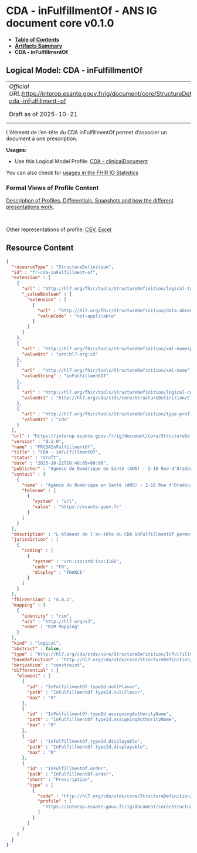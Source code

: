 # CDA - inFulfillmentOf - ANS IG document core v0.1.0

* [**Table of Contents**](toc.md)
* [**Artifacts Summary**](artifacts.md)
* **CDA - inFulfillmentOf**

## Logical Model: CDA - inFulfillmentOf 

| | |
| :--- | :--- |
| *Official URL*:https://interop.esante.gouv.fr/ig/document/core/StructureDefinition/fr-cda-inFulfillment-of | *Version*:0.1.0 |
| Draft as of 2025-10-21 | *Computable Name*:FRCDAInFulfillmentOf |

 
L’élément de l’en-tête du CDA inFulfillmentOf permet d’associer un document à une prescription. 

**Usages:**

* Use this Logical Model Profile: [CDA - clinicalDocument](StructureDefinition-fr-cda-clinical-document.md)

You can also check for [usages in the FHIR IG Statistics](https://packages2.fhir.org/xig/ans.document.fr.core|current/StructureDefinition/fr-cda-inFulfillment-of)

### Formal Views of Profile Content

 [Description of Profiles, Differentials, Snapshots and how the different presentations work](http://build.fhir.org/ig/FHIR/ig-guidance/readingIgs.html#structure-definitions). 

 

Other representations of profile: [CSV](StructureDefinition-fr-cda-inFulfillment-of.csv), [Excel](StructureDefinition-fr-cda-inFulfillment-of.xlsx) 



## Resource Content

```json
{
  "resourceType" : "StructureDefinition",
  "id" : "fr-cda-inFulfillment-of",
  "extension" : [
    {
      "url" : "http://hl7.org/fhir/tools/StructureDefinition/logical-target",
      "_valueBoolean" : {
        "extension" : [
          {
            "url" : "http://hl7.org/fhir/StructureDefinition/data-absent-reason",
            "valueCode" : "not-applicable"
          }
        ]
      }
    },
    {
      "url" : "http://hl7.org/fhir/tools/StructureDefinition/xml-namespace",
      "valueUri" : "urn:hl7-org:v3"
    },
    {
      "url" : "http://hl7.org/fhir/tools/StructureDefinition/xml-name",
      "valueString" : "inFulfillmentOf"
    },
    {
      "url" : "http://hl7.org/fhir/tools/StructureDefinition/logical-container",
      "valueUri" : "http://hl7.org/cda/stds/core/StructureDefinition/ClinicalDocument"
    },
    {
      "url" : "http://hl7.org/fhir/tools/StructureDefinition/type-profile-style",
      "valueUri" : "cda"
    }
  ],
  "url" : "https://interop.esante.gouv.fr/ig/document/core/StructureDefinition/fr-cda-inFulfillment-of",
  "version" : "0.1.0",
  "name" : "FRCDAInFulfillmentOf",
  "title" : "CDA - inFulfillmentOf",
  "status" : "draft",
  "date" : "2025-10-21T10:48:05+00:00",
  "publisher" : "Agence du Numérique en Santé (ANS) - 2-10 Rue d'Oradour-sur-Glane, 75015 Paris",
  "contact" : [
    {
      "name" : "Agence du Numérique en Santé (ANS) - 2-10 Rue d'Oradour-sur-Glane, 75015 Paris",
      "telecom" : [
        {
          "system" : "url",
          "value" : "https://esante.gouv.fr"
        }
      ]
    }
  ],
  "description" : "L'élément de l'en-tête du CDA inFulfillmentOf permet d'associer un document à une prescription.",
  "jurisdiction" : [
    {
      "coding" : [
        {
          "system" : "urn:iso:std:iso:3166",
          "code" : "FR",
          "display" : "FRANCE"
        }
      ]
    }
  ],
  "fhirVersion" : "4.0.1",
  "mapping" : [
    {
      "identity" : "rim",
      "uri" : "http://hl7.org/v3",
      "name" : "RIM Mapping"
    }
  ],
  "kind" : "logical",
  "abstract" : false,
  "type" : "http://hl7.org/cda/stds/core/StructureDefinition/InFulfillmentOf",
  "baseDefinition" : "http://hl7.org/cda/stds/core/StructureDefinition/InFulfillmentOf",
  "derivation" : "constraint",
  "differential" : {
    "element" : [
      {
        "id" : "InFulfillmentOf.typeId.nullFlavor",
        "path" : "InFulfillmentOf.typeId.nullFlavor",
        "max" : "0"
      },
      {
        "id" : "InFulfillmentOf.typeId.assigningAuthorityName",
        "path" : "InFulfillmentOf.typeId.assigningAuthorityName",
        "max" : "0"
      },
      {
        "id" : "InFulfillmentOf.typeId.displayable",
        "path" : "InFulfillmentOf.typeId.displayable",
        "max" : "0"
      },
      {
        "id" : "InFulfillmentOf.order",
        "path" : "InFulfillmentOf.order",
        "short" : "Prescription",
        "type" : [
          {
            "code" : "http://hl7.org/cda/stds/core/StructureDefinition/Order",
            "profile" : [
              "https://interop.esante.gouv.fr/ig/document/core/StructureDefinition/fr-cda-order"
            ]
          }
        ]
      }
    ]
  }
}

```
